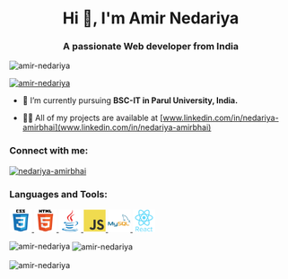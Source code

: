 <h1 align="center">Hi 👋, I'm Amir Nedariya</h1>
<h3 align="center">A passionate Web developer from India</h3>

<p align="left"> <img src="https://komarev.com/ghpvc/?username=amir-nedariya&label=Profile%20views&color=0e75b6&style=flat" alt="amir-nedariya" /> </p>

<p align="left"> <a href="https://github.com/ryo-ma/github-profile-trophy"><img src="https://github-profile-trophy.vercel.app/?username=amir-nedariya" alt="amir-nedariya" /></a> </p>

- 🌱 I’m currently pursuing **BSC-IT in Parul University, India.**

- 👨‍💻 All of my projects are available at [www.linkedin.com/in/nedariya-amirbhai](www.linkedin.com/in/nedariya-amirbhai)

<h3 align="left">Connect with me:</h3>
<p align="left">
<a href="https://linkedin.com/in/nedariya-amirbhai" target="blank"><img align="center" src="https://raw.githubusercontent.com/rahuldkjain/github-profile-readme-generator/master/src/images/icons/Social/linked-in-alt.svg" alt="nedariya-amirbhai" height="30" width="40" /></a>
</p>

<h3 align="left">Languages and Tools:</h3>
<p align="left"> <a href="https://www.w3schools.com/css/" target="_blank" rel="noreferrer"> <img src="https://raw.githubusercontent.com/devicons/devicon/master/icons/css3/css3-original-wordmark.svg" alt="css3" width="40" height="40"/> </a> <a href="https://www.w3.org/html/" target="_blank" rel="noreferrer"> <img src="https://raw.githubusercontent.com/devicons/devicon/master/icons/html5/html5-original-wordmark.svg" alt="html5" width="40" height="40"/> </a> <a href="https://www.java.com" target="_blank" rel="noreferrer"> <img src="https://raw.githubusercontent.com/devicons/devicon/master/icons/java/java-original.svg" alt="java" width="40" height="40"/> </a> <a href="https://developer.mozilla.org/en-US/docs/Web/JavaScript" target="_blank" rel="noreferrer"> <img src="https://raw.githubusercontent.com/devicons/devicon/master/icons/javascript/javascript-original.svg" alt="javascript" width="40" height="40"/> </a> <a href="https://www.mysql.com/" target="_blank" rel="noreferrer"> <img src="https://raw.githubusercontent.com/devicons/devicon/master/icons/mysql/mysql-original-wordmark.svg" alt="mysql" width="40" height="40"/> </a> <a href="https://reactjs.org/" target="_blank" rel="noreferrer"> <img src="https://raw.githubusercontent.com/devicons/devicon/master/icons/react/react-original-wordmark.svg" alt="react" width="40" height="40"/> </a> </p>

<p><img align="left" src="https://github-readme-stats.vercel.app/api/top-langs?username=amir-nedariya&show_icons=true&locale=en&layout=compact" alt="amir-nedariya" /></p>

<p>&nbsp;<img align="center" src="https://github-readme-stats.vercel.app/api?username=amir-nedariya&show_icons=true&locale=en" alt="amir-nedariya" /></p>

<p><img align="center" src="https://github-readme-streak-stats.herokuapp.com/?user=amir-nedariya&" alt="amir-nedariya" /></p>

